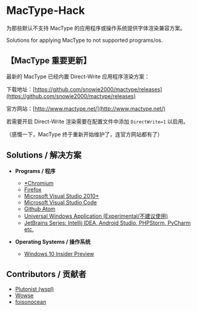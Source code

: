 # MacType-Hack
为那些默认不支持 MacType 的应用程序或操作系统提供字体渲染兼容方案。

Solutions for applying MacType to not supported programs/os.

## 【MacType 重要更新】

最新的 MacType 已经内置 Direct-Write 应用程序渲染方案：

下载地址：[https://github.com/snowie2000/mactype/releases](https://github.com/snowie2000/mactype/releases)

官方网站：[http://www.mactype.net/](http://www.mactype.net/)



若需要开启 Direct-Write 渲染需要在配置文件中添加 `DirectWrite=1` 以启用。



（感慨一下，MacType 终于重新开始维护了，连官方网站都有了）

## Solutions / 解决方案

* **Programs / 程序**

  * [*Chromium](chromium.md)
  * [Firefox](firefox.md)
  * [Microsoft Visual Studio 2010+](https://www.textarea.com/simodorg/solve-mactype-doesnt-work-in-visual-studio-2015-251/)
  * [Microsoft Visual Studio Code](vscode.md)
  * [Github Atom](atom.md)
  * [Universal Windows Application (Experimental/不建议使用)](http://tieba.baidu.com/p/4040192792)
  * [JetBrains Series: Intellij IDEA, Android Studio, PHPStorm, PyCharm etc.](jetbrains.md)


* **Operating Systems / 操作系统**

  * [Windows 10 Insider Preview](win10.md)

## Contributors / 贡献者

* [Plutonist (wspl)](https://github.com/wspl)
* [Wowse](https://github.com/wowse)
* [foisonocean](https://github.com/foisonocean)

